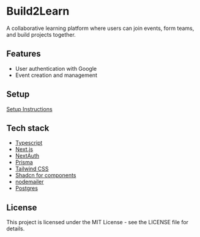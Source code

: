 # Build2Learn

A collaborative learning platform where users can join events, form teams, and build projects together.

## Features

- User authentication with Google
- Event creation and management

## Setup 
[Setup Instructions](setup.md)

## Tech stack

- [Typescript](https://www.typescriptlang.org/)
- [Next.js](https://nextjs.org/)
- [NextAuth](https://next-auth.js.org/)
- [Prisma](https://prisma.io/)
- [Tailwind CSS](https://tailwindcss.com/)
- [Shadcn for components](https://shadcn.com/)
- [nodemailer](https://www.nodemailer.com/usage/using-gmail/)
- [Postgres](https://www.postgresql.org/)


## License

This project is licensed under the MIT License - see the LICENSE file for details.
